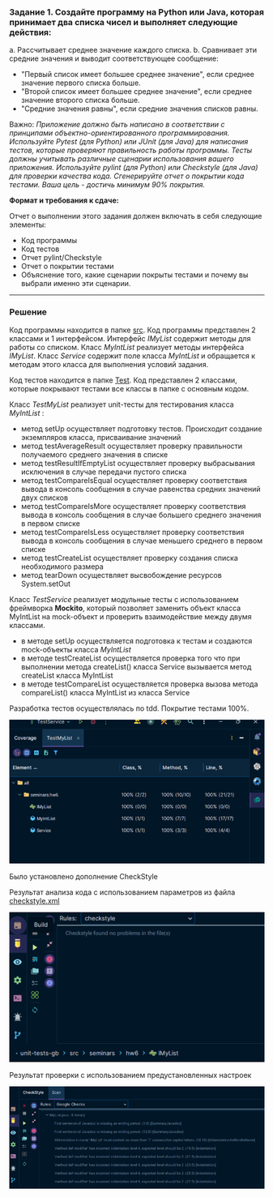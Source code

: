 ### Задание 1. Создайте программу на Python или Java, которая принимает два списка чисел и выполняет следующие действия:
a. Рассчитывает среднее значение каждого списка.
b. Сравнивает эти средние значения и выводит соответствующее сообщение:
- "Первый список имеет большее среднее значение", если среднее значение первого списка больше.
- "Второй список имеет большее среднее значение", если среднее значение второго списка больше.
- "Средние значения равны", если средние значения списков равны.

Важно:
*Приложение должно быть написано в соответствии с принципами объектно-ориентированного программирования.
Используйте Pytest (для Python) или JUnit (для Java) для написания тестов, которые проверяют правильность работы программы. Тесты должны учитывать различные сценарии использования вашего приложения.
Используйте pylint (для Python) или Checkstyle (для Java) для проверки качества кода.
Сгенерируйте отчет о покрытии кода тестами. Ваша цель - достичь минимум 90% покрытия.*

**Формат и требования к сдаче:**

Отчет о выполнении этого задания должен включать в себя следующие элементы:
- Код программы
- Код тестов
- Отчет pylint/Checkstyle
- Отчет о покрытии тестами
- Объяснение того, какие сценарии покрыты тестами и почему вы выбрали именно эти сценарии.
---
### Решение
Код программы находится в папке [src](src/seminars/hw6). Код программы представлен 2 классами и 1 интерфейсом.
Интерфейс *IMyList* содержит методы для работы со списком. Класс *MyIntList* реализует методы интерфейса *IMyList*.
Класс *Service* содержит поле класса *MyIntList* и обращается к методам этого класса для выполнения условий задания.

Код тестов находится в папке [Test](Test/seminars/third). Код представлен 2 классами, которые покрывают тестами все классы в папке с основным кодом.

Класс *TestMyList* реализует unit-тесты для тестирования класса *MyIntList* :
- метод setUp осуществляет подготовку тестов. Происходит создание экземпляров класса, присваивание значений
- метод testAverageResult осуществляет проверку правильности получаемого среднего значения в списке
- метод testResultIfEmptyList осуществляет проверку выбрасывания исключения в случае передачи пустого списка
- метод testCompareIsEqual осуществляет проверку соответствия вывода в консоль сообщения в случае равенства средних значений двух списков
- метод testCompareIsMore осуществляет проверку соответствия вывода в консоль сообщения в случае большего среднего значения в первом списке
- метод testCompareIsLess осуществляет проверку соответствия вывода в консоль сообщения в случае меньшего среднего в первом списке
- метод testCreateList осуществляет проверку создания списка необходимого размера
- метод tearDown осуществляет высвобождение ресурсов System.setOut


Класс *TestService* реализует модульные тесты с использованием фреймворка **Mockito**, который позволяет заменить объект класса MyIntList на mock-объект и проверить взаимодействие между двумя классами.
- в методе setUp осуществляется подготовка к тестам и создаются mock-объекты класса *MyIntList*
- в методе testCreateList осуществляется проверка того что при выполнении метода createList() класса Service вызывается метод createList класса MyIntList
- в методе testCompareList осуществляется проверка вызова метода compareList() класса MyIntList из класса Service

Разработка тестов осуществлялась по tdd. Покрытие тестами 100%.

![Покрытие тестами](Pictures/2023-11-01_22-23-20.png)

Было установлено дополнение CheckStyle

Результат анализа кода с использованием параметров из файла [checkstyle.xml](https://github.com/artem-maklashev/unit-tests-gb/blob/7b181f2269b5690456c25b4609c8b550be3b4449/checkstyle.xml)

![Результат проверки](Pictures/2023-11-01_22-18-16.png)

Результат проверки с использованием предустановленных настроек

![Результат проверки](Pictures/2023-11-01_22-09-36.png)
